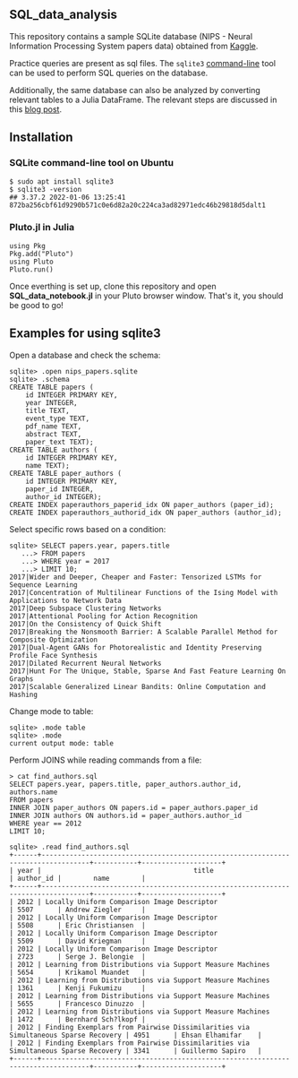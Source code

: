 ## SQL_data_analysis

This repository contains a sample SQLite database (NIPS - Neural Information Processing System
papers data) obtained from [Kaggle](https://www.kaggle.com/datasets/benhamner/nips-papers?select=database.sqlite).

Practice queries are present as sql files. The `sqlite3`
[command-line](https://www.sqlite.org/cli.html) tool can be used to
perform SQL queries on the database.

Additionally, the same database can also be analyzed by converting relevant
tables to a Julia DataFrame. The relevant steps are discussed in this 
[blog post](https://vnegi.hashnode.dev/working-with-sqlite-database-in-julia).

## Installation

### SQLite command-line tool on Ubuntu
    $ sudo apt install sqlite3
    $ sqlite3 -version
    ## 3.37.2 2022-01-06 13:25:41 872ba256cbf61d9290b571c0e6d82a20c224ca3ad82971edc46b29818d5dalt1

### Pluto.jl in Julia
    using Pkg
    Pkg.add("Pluto")
    using Pluto
    Pluto.run()

Once everthing is set up, clone this repository and open **SQL_data_notebook.jl** in your 
Pluto browser window. That's it, you should be good to go!

## Examples for using sqlite3

Open a database and check the schema:
```
sqlite> .open nips_papers.sqlite
sqlite> .schema
CREATE TABLE papers (
    id INTEGER PRIMARY KEY,
    year INTEGER,
    title TEXT,
    event_type TEXT,
    pdf_name TEXT,
    abstract TEXT,
    paper_text TEXT);
CREATE TABLE authors (
    id INTEGER PRIMARY KEY,
    name TEXT);
CREATE TABLE paper_authors (
    id INTEGER PRIMARY KEY,
    paper_id INTEGER,
    author_id INTEGER);
CREATE INDEX paperauthors_paperid_idx ON paper_authors (paper_id);
CREATE INDEX paperauthors_authorid_idx ON paper_authors (author_id);
```

Select specific rows based on a condition:
```
sqlite> SELECT papers.year, papers.title
   ...> FROM papers
   ...> WHERE year = 2017
   ...> LIMIT 10;
2017|Wider and Deeper, Cheaper and Faster: Tensorized LSTMs for Sequence Learning
2017|Concentration of Multilinear Functions of the Ising Model with Applications to Network Data
2017|Deep Subspace Clustering Networks
2017|Attentional Pooling for Action Recognition
2017|On the Consistency of Quick Shift
2017|Breaking the Nonsmooth Barrier: A Scalable Parallel Method for Composite Optimization
2017|Dual-Agent GANs for Photorealistic and Identity Preserving Profile Face Synthesis
2017|Dilated Recurrent Neural Networks
2017|Hunt For The Unique, Stable, Sparse And Fast Feature Learning On Graphs
2017|Scalable Generalized Linear Bandits: Online Computation and Hashing

```

Change mode to table:
```
sqlite> .mode table
sqlite> .mode
current output mode: table
```

Perform JOINS while reading commands from a file:
```
> cat find_authors.sql
SELECT papers.year, papers.title, paper_authors.author_id, authors.name
FROM papers
INNER JOIN paper_authors ON papers.id = paper_authors.paper_id
INNER JOIN authors ON authors.id = paper_authors.author_id
WHERE year == 2012
LIMIT 10;

sqlite> .read find_authors.sql
+------+----------------------------------------------------------------------------------+-----------+--------------------+
| year |                                      title                                       | author_id |        name        |
+------+----------------------------------------------------------------------------------+-----------+--------------------+
| 2012 | Locally Uniform Comparison Image Descriptor                                      | 5507      | Andrew Ziegler     |
| 2012 | Locally Uniform Comparison Image Descriptor                                      | 5508      | Eric Christiansen  |
| 2012 | Locally Uniform Comparison Image Descriptor                                      | 5509      | David Kriegman     |
| 2012 | Locally Uniform Comparison Image Descriptor                                      | 2723      | Serge J. Belongie  |
| 2012 | Learning from Distributions via Support Measure Machines                         | 5654      | Krikamol Muandet   |
| 2012 | Learning from Distributions via Support Measure Machines                         | 1361      | Kenji Fukumizu     |
| 2012 | Learning from Distributions via Support Measure Machines                         | 5655      | Francesco Dinuzzo  |
| 2012 | Learning from Distributions via Support Measure Machines                         | 1472      | Bernhard Sch?lkopf |
| 2012 | Finding Exemplars from Pairwise Dissimilarities via Simultaneous Sparse Recovery | 4951      | Ehsan Elhamifar    |
| 2012 | Finding Exemplars from Pairwise Dissimilarities via Simultaneous Sparse Recovery | 3341      | Guillermo Sapiro   |
+------+----------------------------------------------------------------------------------+-----------+--------------------+
```